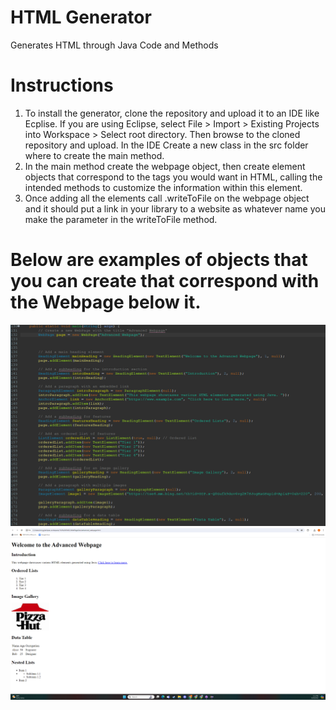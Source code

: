 # HTML Generator
 Generates HTML through Java Code and Methods
# Instructions 
1. To install the generator, clone the repository and upload it to an IDE like Ecplise. If you are using Eclipse, select File > Import > Existing Projects into Workspace > Select root directory. Then browse to the cloned repository and upload. In the IDE Create a new class in the src folder where to create the main method.
2. In the main method create the webpage object, then create element objects that correspond to the tags you would want in HTML, calling the intended methods to customize the information within this element.
3. Once adding all the elements call .writeToFile on the webpage object and it should put a link in your library to a website as whatever name you make the parameter in the writeToFile method.
# Below are examples of objects that you can create that correspond with the Webpage below it.
![image](code%20example.png) ![image](REA;%20WEBPAGE%20BRO.png)
